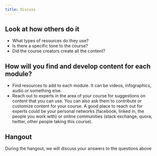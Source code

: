 ```yaml
---
title: Discuss
---
```


## Look at how others do it

- What types of resources do they use?
- Is there a specific tone to the course?
- Did the course creators create all the content?

## How will you find and develop content for each module?

- Find resources to add to each module. It can be videos, infographics, audio or something else.
- Reach out to experts in the area of your course for suggestions on content that you can use. You can also ask them to contribute or customize content for your course. A good place to reach out for experts could be your personal networks (facebook, linked in, the people you work with) or online communities (stack exchange, quora, twitter, other people taking this course).

## Hangout

During the hangout, we will discuss your answers to the questions above
